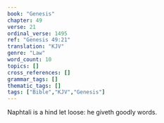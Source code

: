 ```yaml
---
book: "Genesis"
chapter: 49
verse: 21
ordinal_verse: 1495
ref: "Genesis 49:21"
translation: "KJV"
genre: "Law"
word_count: 10
topics: []
cross_references: []
grammar_tags: []
thematic_tags: []
tags: ["Bible","KJV","Genesis"]
---
```

Naphtali is a hind let loose: he giveth goodly words.
